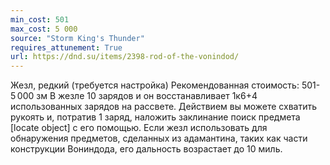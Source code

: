 ```yaml
---
min_cost: 501
max_cost: 5 000
source: "Storm King's Thunder"
requires_attunement: True
url: https://dnd.su/items/2398-rod-of-the-vonindod/
---
```


Жезл, редкий (требуется настройка)
Рекомендованная стоимость: 501-5 000 зм
В жезле 10 зарядов и он восстанавливает 1к6+4 использованных зарядов на рассвете. Действием вы можете схватить рукоять и, потратив 1 заряд, наложить заклинание поиск предмета [locate object] с его помощью. Если жезл использовать для обнаружения предметов, сделанных из адамантина, таких как части конструкции Вониндода, его дальность возрастает до 10 миль.